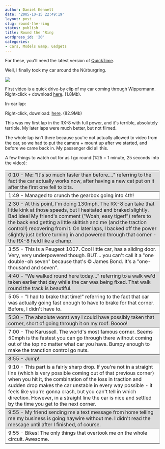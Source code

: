 ```yaml
---
author: Daniel Kennett
date: '2005-10-15 22:49:19'
layout: post
slug: round-the-ring
status: publish
title: Round the 'Ring
wordpress_id: '20'
categories:
- Cars, Models &amp; Gadgets
---
```


For these, you'll need the latest version of <a href="http://www.apple.com/quicktime/download/">QuickTime</a>.

Well, I finally took my car around the Nürburgring.

<img src="pictures/breakdown/ring2.jpg"/> 

First video is a quick drive-by clip of my car coming through Wippermann. Right-click + download <a href="http://homepage.mac.com/danielkennett/files/ring-driveby.mp4">here</a>. (1.8Mb).

In-car lap:

Right-click, download: <a href="http://homepage.mac.com/danielkennett/files/ring-incar.mp4">here</a>. (82.9Mb)

This was my first lap in the RX-8 with full power, and it's terrible, absolutely terrible. My later laps were much better, but not filmed. 

The whole lap isn't there because you're not actually allowed to video from the car, so we had to put the camera + mount up after we started, and before we came back in. My passenger did all this. 

A few things to watch out for as I go round (1:25 = 1 minute, 25 seconds into the video):

<table width="100%" border="1" cellspacing="0" cellpadding="5" bordercolor="#DDD" bordercolorlight="#DDD" bordercolordark="#DDD">
                       <tr>
                                <td bgcolor="#DDD">0:10 - Me: &quot;It's so much faster than before....&quot; referring to the fact the car actually works now, after having a new cat put on it after the first one fell to bits.</td>
                    </tr>
                       <tr>
                                <td>1:49 - Managed to crunch the gearbox going into 4th!</td>
                       </tr>
                       <tr>
                                <td bgcolor="#DDD">2:30 - At this point, I'm doing 130mph. The RX-8 can take that little kink at those speeds, but I hesitated and braked slightly. Bad idea! My friend's comment (&quot;Woah, easy tiger!&quot;) refers to the back end getting a little skittish and me (and the traction control!) recovering from it. On later laps, I backed off the power slightly just before turning in and powered through that corner - the RX-8 held like a champ.</td>
                        </tr>
                       <tr>
                                <td>3:55 - This is a Peugeot 1007. Cool little car, has a sliding door. Very, very underpowered though. BUT... you can't call it a &quot;one double-oh seven&quot; because that's &copy; James Bond. It's a &quot;one-thousand and seven&quot;. </td>
                    </tr>
                       <tr>
                                <td bgcolor="#DDD">4:40 - &quot;We walked round here today...&quot; referring to a walk we'd taken earlier that day while the car was being fixed. That walk round the track is beautiful.</td>
                    </tr>
                       <tr>
                                <td>5:05 - &quot;I had to brake that time!&quot; referring to the fact that car was actually going fast enough to have to brake for that corner. Before, I didn't have to.</td>
                    </tr>
                       <tr>
                                <td bgcolor="#DDD">5:30 - The absolute worst way I could have possibly taken that corner, short of going through it on my roof. Boooo!</td>
                 </tr>
                       <tr>
                                <td>7:00 - The Karussell. The world's most famous corner. Seems 50mph is the fastest you can go through there without coming out of the top no matter what car you have. Bumpy enough to make the tranction control go nuts.</td>
                  </tr>
                       <tr>
                                <td bgcolor="#DDD">8:55 - Jump!</td>
                        </tr>
                       <tr>
                                <td>9:10 - This part is a fairly sharp drop. If you're not in a straight line (which is very possible coming out of that previous corner) when you hit it, the combination of the loss in traction and sudden drop makes the car unstable in every way possible - it feels like you're gonna crash, but you can't tell in which direction. However, in a straight line the car is nice and settled by the time you get to the next corner.</td>
                  </tr>
                       <tr>
                                <td bgcolor="#DDD">9:55 - My friend sending me a text message from home telling me my business is going haywire without me. I didn't read the message until after I finished, of course.</td>
                      </tr>
                       <tr>
                                <td>9:55 - Bikes! The only things that overtook me on the whole circuit. Awesome.</td>
                      </tr>
               </table>